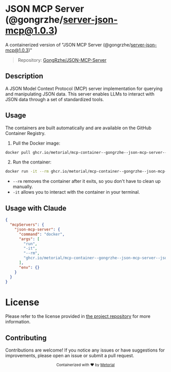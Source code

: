 
# JSON MCP Server (@gongrzhe/server-json-mcp@1.0.3)

A containerized version of "JSON MCP Server (@gongrzhe/server-json-mcp@1.0.3)"

> Repository: [GongRzhe/JSON-MCP-Server](https://github.com/GongRzhe/JSON-MCP-Server)

## Description

A JSON Model Context Protocol (MCP) server implementation for querying and manipulating JSON data. This server enables LLMs to interact with JSON data through a set of standardized tools.


## Usage

The containers are built automatically and are available on the GitHub Container Registry.

1. Pull the Docker image:

```bash
docker pull ghcr.io/metorial/mcp-container--gongrzhe--json-mcp-server--json-mcp-server
```

2. Run the container:

```bash
docker run -it --rm ghcr.io/metorial/mcp-container--gongrzhe--json-mcp-server--json-mcp-server 
```

- `--rm` removes the container after it exits, so you don't have to clean up manually.
- `-it` allows you to interact with the container in your terminal.



## Usage with Claude

```json
{
  "mcpServers": {
    "json-mcp-server": {
      "command": "docker",
      "args": [
        "run",
        "-it",
        "--rm",
        "ghcr.io/metorial/mcp-container--gongrzhe--json-mcp-server--json-mcp-server"
      ],
      "env": {}
    }
  }
}
```

# License

Please refer to the license provided in [the project repository](https://github.com/GongRzhe/JSON-MCP-Server) for more information.

## Contributing

Contributions are welcome! If you notice any issues or have suggestions for improvements, please open an issue or submit a pull request.

<div align="center">
  <sub>Containerized with ❤️ by <a href="https://metorial.com">Metorial</a></sub>
</div>
  